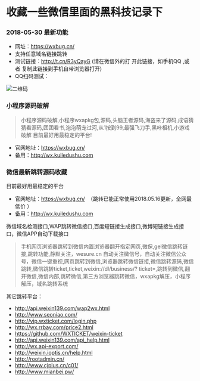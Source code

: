 # 收藏一些微信里面的黑科技记录下

### 2018-05-30 最新功能 
- 网址：https://wxbug.cn/
- 支持任意域名链接跳转
- 测试链接：http://t.cn/R3yQayG  (请在微信外的打 开此链接，如手机QQ ,或者 复制此链接到手机自带浏览器打开)
- QQ扫码测试：

![二维码](http://wx1.sinaimg.cn/mw690/0060lm7Tly1frt3m8judkj307s07st8h.jpg)

### 小程序源码破解
>小程序源码破解,小程序wxapkg包,源码,头脑王者源码,海盗来了源码,成语猜猜看源码,团团看书,泡泡萌宠过河,从1按到99,最强飞刀手,黑咔相机,小游戏破解
目前最好用最稳定的平台!

- 官网地址：https://wxbug.cn/
- 备用：http://wx.kuiledushu.com

### 微信最新跳转源码收藏
目前最好用最稳定的平台
- 官网地址：https://wxbug.cn/  （跳转已能正常使用2018.05.16更新，全网最 低价 ）
- 备用：http://wx.kuiledushu.com

微信域名检测接口,WAP跳转微信接口,百度短链接生成接口,微博短链接生成接口，微信APP自动下载接口

>手机网页浏览器跳转到微信内置浏览器翻开指定网页,微保,gel微信跳转链接,跳转功能,静默关注，wesure.cn 自动关注微信号，自动关注微信公众号，微信一键重视,网页跳转到微信,浏览器跳转微信链接,微信跳转源码,微信跳转,微信跳转ticket,ticket,weixin://dl/business/? ticket=,跳转到微信,翻开微信,微信内部,跳转微信,第三方浏览器跳转微信，wxapkg解压，小程序解压，域名跳转系统

其它跳转平台：
* http://api.weixin139.com/wap2wx.html
* http://www.seoniao.com/
* http://vip.wxticket.com/login.php
* http://wx.rrbay.com/price2.html      
* https://github.com/WXTICKET/weixin-ticket
* http://api.weixin139.com/api_help.html
* http://wx.api-export.com/
* http://weixin.ioptis.cn/help.html
* http://rootadmin.cn/
* http://www.cjplus.cn/c01/
* http://www.mianbei.pw/
